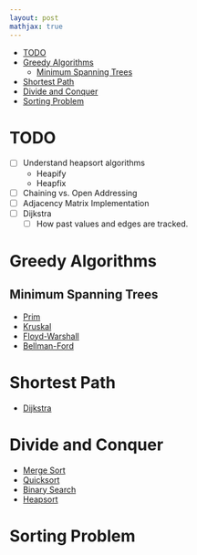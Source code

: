 ```yaml
---
layout: post
mathjax: true
---
```


- [TODO](#todo)
- [Greedy Algorithms](#greedy-algorithms)
    - [Minimum Spanning Trees](#minimum-spanning-trees)
- [Shortest Path](#shortest-path)
- [Divide and Conquer](#divide-and-conquer)
- [Sorting Problem](#sorting-problem)

# TODO

- [ ] Understand heapsort algorithms
    - Heapify
    - Heapfix
- [ ] Chaining vs. Open Addressing
- [ ] Adjacency Matrix Implementation
- [ ] Dijkstra
    - [ ] How past values and edges are tracked.

# Greedy Algorithms
## Minimum Spanning Trees
- [Prim](graph-algorithms.md#prims-algorithm)
- [Kruskal](graph-algorithms.md#prims-algorithm)
- [Floyd-Warshall](graph-algorithms.md#floyd-warshall-algorithm)
- [Bellman-Ford](graph-algorithms.md#bellman-ford)

# Shortest Path
- [Dijkstra](graph-algorithms.md#dijkstras-algorithm)

# Divide and Conquer

- [Merge Sort](sorting-algorithms.md#merge-sort)
- [Quicksort](sorting-algorithms.md#quicksort)
- [Binary Search](searching-algorithms.md#binary-search)
- [Heapsort](sorting-algorithms.md#heapsort)

# Sorting Problem